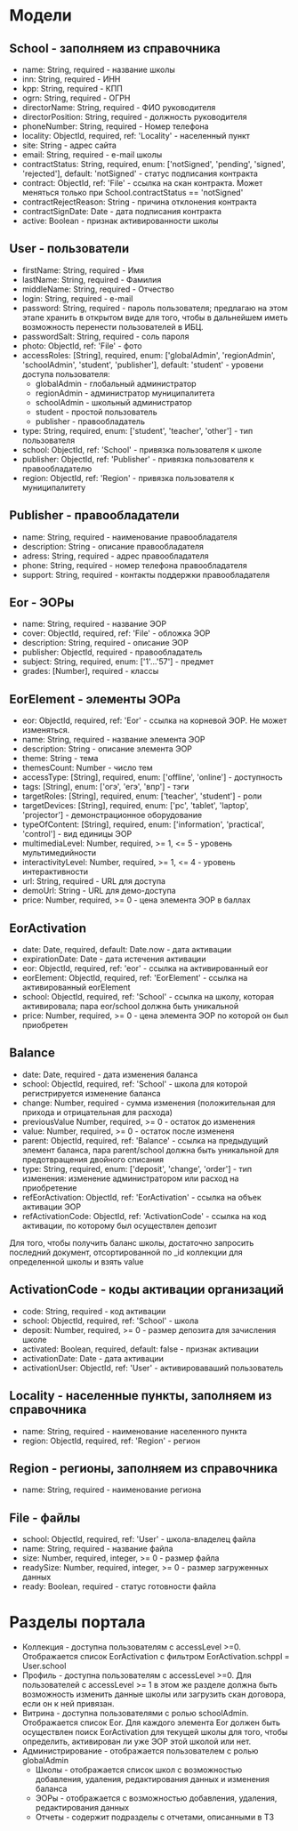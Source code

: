 # Модели

## School - заполняем из справочника
* name: String, required - название школы
* inn: String, required - ИНН
* kpp: String, required - КПП
* ogrn: String, required - ОГРН
* directorName: String, required - ФИО руководителя
* directorPosition: String, required - должность руководителя
* phoneNumber: String, required - Номер телефона
* locality: ObjectId, required, ref: 'Locality' - населенный пункт
* site: String - адрес сайта
* email: String, required - e-mail школы
* contractStatus: String, required, enum: ['notSigned', 'pending', 'signed', 'rejected'], default: 'notSigned' - статус подписания контракта
* contract: ObjectId, ref: 'File' - ссылка на скан контракта. Может меняться только при School.contractStatus == 'notSigned'
* contractRejectReason: String - причина отклонения контракта
* contractSignDate: Date - дата подписания контракта
* active: Boolean - признак активированности школы

## User - пользователи
* firstName: String, required - Имя
* lastName: String, required - Фамилия
* middleName: String, required - Отчество
* login: String, required - e-mail
* password: String, required - пароль пользователя; предлагаю на этом этапе хранить в открытом виде для того, чтобы в дальнейшем иметь возможность перенести пользователей в ИБЦ.
* passwordSalt: String, required - соль пароля
* photo: ObjectId, ref: 'File' - фото
* accessRoles: [String], required, enum: ['globalAdmin', 'regionAdmin', 'schoolAdmin', 'student', 'publisher'], default: 'student' - уровени доступа пользователя:
  * globalAdmin - глобальный администратор
  * regionAdmin - администратор муниципалитета
  * schoolAdmin - школьный администратор
  * student - простой пользователь
  * publisher - правообладатель
* type: String, required, enum: ['student', 'teacher', 'other'] - тип пользователя
* school: ObjectId, ref: 'School' - привязка пользователя к школе
* publisher: ObjectId, ref: 'Publisher' - привязка пользователя к правообладателю
* region: ObjectId, ref: 'Region' - привязка пользователя к муниципалитету

## Publisher - правообладатели
* name: String, required - наименование правообладателя
* description: String - описание правообладателя
* adress: String, required - адрес правообладателя
* phone: String, required - номер телефона правообладателя
* support: String, required - контакты поддержки правообладателя

## Eor - ЭОРы
* name: String, required - название ЭОР
* cover: ObjectId, required, ref: 'File' - обложка ЭОР
* description: String, required - описание ЭОР
* publisher: ObjectId, required - правообладатель
* subject: String, required, enum: ['1'...'57'] - предмет
* grades: [Number], required - классы


## EorElement - элементы ЭОРа
* eor: ObjectId, required, ref: 'Eor' - ссылка на корневой ЭОР. Не может изменяться.
* name: String, required - название элемента ЭОР
* description: String - описание элемента ЭОР
* theme: String - тема
* themesCount: Number - число тем
* accessType: [String], required, enum: ['offline', 'online'] - доступность
* tags: [String], enum: ['огэ', 'егэ', 'впр'] - тэги
* targetRoles: [String], required, enum: ['teacher', 'student'] - роли
* targetDevices: [String], required, enum: ['pc', 'tablet', 'laptop', 'projector'] - демонстрационное оборудование
* typeOfContent: [String], required, enum: ['information', 'practical', 'control'] - вид единицы ЭОР
* multimediaLevel: Number, required, >= 1, <= 5 - уровень мультимедийности
* interactivityLevel: Number, required, >= 1, <= 4 - уровень интерактивности
* url: String, required - URL для доступа
* demoUrl: String - URL для демо-доступа
* price: Number, required, >= 0 - цена элемента ЭОР в баллах

## EorActivation
* date: Date, required, default: Date.now - дата активации
* expirationDate: Date - дата истечения активации
* eor: ObjectId, required, ref: 'eor' - ссылка на активированный eor
* eorElement: ObjectId, required, ref: 'EorElement' - ссылка на активированный eorElement
* school: ObjectId, required, ref: 'School' - ссылка на школу, которая активировала; пара eor/school должна быть уникальной
* price: Number, required, >= 0 - цена элемента ЭОР по которой он был приобретен

## Balance
* date: Date, required - дата изменения баланса
* school: ObjectId, required, ref: 'School' - школа для которой регистрируется изменение баланса
* change: Number, required - сумма изменения (положительная для прихода и отрицательная для расхода)
* previousValue Number, required, >= 0 - остаток до изменения
* value: Number, required, >= 0 - остаток после измененя
* parent: ObjectId, required, ref: 'Balance' - ссылка на предыдущий элемент баланса, пара parent/school должна быть уникальной для предотвращения двойного списания
* type: String, required, enum: ['deposit', 'change', 'order'] - тип изменения: изменение администратором или расход на приобретение
* refEorActivation: ObjectId, ref: 'EorActivation' - ссылка на объек активации ЭОР
* refActivationCode: ObjectId, ref: 'ActivationCode' - ссылка на код активации, по которому был осуществлен депозит

Для того, чтобы получить баланс школы, достаточно запросить последний документ, отсортированной по _id коллекции для определенной школы и взять value

## ActivationCode - коды активации организаций
* code: String, required - код активации
* school: ObjectId, required, ref: 'School' - школа
* deposit: Number, required, >= 0 - размер депозита для зачисления школе
* activated: Boolean, required, default: false - признак активации
* activationDate: Date - дата активации
* activationUser: ObjectId, ref: 'User' - активироваваший пользователь

## Locality - населенные пункты, заполняем из справочника
* name: String, required - наименование населенного пункта
* region: ObjectId, required, ref: 'Region' - регион

## Region - регионы, заполняем из справочника
* name: String, required - наименование региона

## File - файлы
* school: ObjectId, required, ref: 'User' - школа-владелец файла
* name: String, required - название файла
* size: Number, required, integer, >= 0 - размер файла
* readySize: Number, required, integer, >= 0 - размер загруженных данных
* ready: Boolean, required - статус готовности файла

# Разделы портала

* Коллекция - доступна пользователям с accessLevel >=0. Отображается список EorActivation с фильтром EorActivation.schppl = User.school
* Профиль - доступна пользователям с accessLevel >=0. Для пользователей с accessLevel >= 1 в этом же разделе должна быть возможность изменить данные школы или загрузить скан договора, если он к ней привязан.
* Витрина - доступна пользователями с ролью schoolAdmin. Отображается список Eor. Для каждого элемента Eor должен быть осуществлен поиск EorActivation для текущей школы для того, чтобы определить, активирован ли уже ЭОР этой школой или нет.
* Администрирование - отображается пользователем с ролью globalAdmin
  * Школы - отображается список школ с возможностью добавления, удаления, редактирования данных и изменения баланса
  * ЭОРы - отображается с возможностью добавления, удаления, редактирования данных
  * Отчеты - содержит подразделы с отчетами, описанными в ТЗ
  


